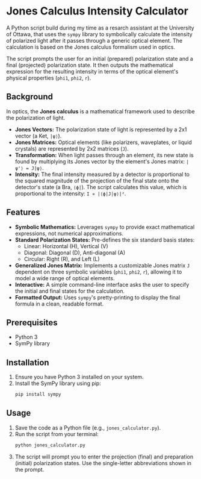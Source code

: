 # Jones Calculus Intensity Calculator

A Python script build during my time as a resarch assistant at the University of Ottawa, that uses the `sympy` library to symbolically calculate the intensity of polarized light after it passes through a generic optical element. The calculation is based on the Jones calculus formalism used in optics.

The script prompts the user for an initial (prepared) polarization state and a final (projected) polarization state. It then outputs the mathematical expression for the resulting intensity in terms of the optical element's physical properties (`phi1`, `phi2`, `r`).

## Background

In optics, the **Jones calculus** is a mathematical framework used to describe the polarization of light.

*   **Jones Vectors:** The polarization state of light is represented by a 2x1 vector (a Ket, `|ψ⟩`).
*   **Jones Matrices:** Optical elements (like polarizers, waveplates, or liquid crystals) are represented by 2x2 matrices (`J`).
*   **Transformation:** When light passes through an element, its new state is found by multiplying its Jones vector by the element's Jones matrix: `|ψ'⟩ = J|ψ⟩`.
*   **Intensity:** The final intensity measured by a detector is proportional to the squared magnitude of the projection of the final state onto the detector's state (a Bra, `⟨ϕ|`). The script calculates this value, which is proportional to the intensity: `I ∝ |⟨ϕ|J|ψ⟩|²`.

## Features

*   **Symbolic Mathematics:** Leverages `sympy` to provide exact mathematical expressions, not numerical approximations.
*   **Standard Polarization States:** Pre-defines the six standard basis states:
    *   Linear: Horizontal (H), Vertical (V)
    *   Diagonal: Diagonal (D), Anti-diagonal (A)
    *   Circular: Right (R), and Left (L)
*   **Generalized Jones Matrix:** Implements a customizable Jones matrix `J` dependent on three symbolic variables (`phi1`, `phi2`, `r`), allowing it to model a wide range of optical elements.
*   **Interactive:** A simple command-line interface asks the user to specify the initial and final states for the calculation.
*   **Formatted Output:** Uses `sympy`'s pretty-printing to display the final formula in a clean, readable format.

## Prerequisites

*   Python 3
*   SymPy library

## Installation

1.  Ensure you have Python 3 installed on your system.
2.  Install the SymPy library using pip:
    ```sh
    pip install sympy
    ```

## Usage

1.  Save the code as a Python file (e.g., `jones_calculator.py`).
2.  Run the script from your terminal:
    ```sh
    python jones_calculator.py
    ```
3.  The script will prompt you to enter the projection (final) and preparation (initial) polarization states. Use the single-letter abbreviations shown in the prompt.
